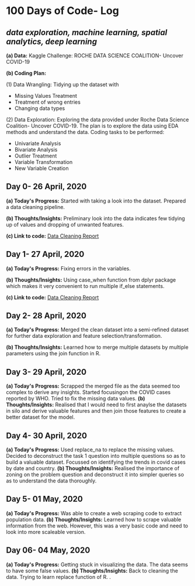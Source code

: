 # 100 Days of Code- Log
## *data exploration, machine learning, spatial analytics, deep learning*
**(a) Data:** Kaggle Challenge: ROCHE DATA SCIENCE COALITION- Uncover COVID-19

**(b) Coding Plan:** 

(1) Data Wrangling:
Tidying up the dataset with
- Missing Values Treatment
- Treatment of wrong entries
- Changing data types

(2) Data Exploration:
Exploring the data provided under Roche Data Science Coalition- Uncover COVID-19.
The plan is to explore the data using EDA methods and understand the data. 
Coding tasks to be performed:
- Univariate Analysis
- Bivariate Analysis
- Outlier Treatment
- Variable Transformation
- New Variable Creation

## Day 0- 26 April, 2020
**(a) Today's Progress:**
Started with taking a look into the dataset. Prepared a data cleaning pipeline.

**(b) Thoughts/Insights:**
Preliminary look into the data indicates few tidying up of values and dropping of unwanted features.

**(c) Link to code:** [Data Cleaning Report](https://rpubs.com/veena_mu/report)

## Day 1- 27 April, 2020
**(a) Today's Progress:**
Fixing errors in the variables.

**(b) Thoughts/Insights:**
Using case_when function from dplyr package which makes it very convenient to run multiple if_else statements.

**(c) Link to code:** [Data Cleaning Report](https://rpubs.com/veena_mu/report)

## Day 2- 28 April, 2020
**(a) Today's Progress:**
Merged the clean dataset into a semi-refined dataset for further data exploration and feature selection/transformation.

**(b) Thoughts/Insights:**
Learned how to merge multiple datasets by multiple parameters using the join function in R. 

## Day 3- 29 April, 2020
**(a) Today's Progress:**
Scrapped the merged file as the data seemed too complex to derive any insights. Started focusingon the COVID cases reported by WHO. Tried to fix the missing data values. 
**(b) Thoughts/Insights:**
Realised that I would need to first anaylse the datasets in silo and derive valuable features and then join those features to create a better dataset for the model.

## Day 4- 30 April, 2020
**(a) Today's Progress:**
Used replace_na to replace the missing values. Decided to deconstruct the task 1 question into multiple questions so as to build a valuable dataset. Focussed on identifying the trends in covid cases by date and country. 
**(b) Thoughts/Insights:**
Realised the importance of zoning on the problem question and deconstruct it into simpler queries so as to understand the data thoroughly.

## Day 5- 01 May, 2020
**(a) Today's Progress:**
Was able to create a web scraping code to extract population data. 
**(b) Thoughts/Insights:**
Learned how to scrape valuable information from the web. However, this was a very basic code and need to look into more scaleable version.

## Day 06- 04 May, 2020
**(a) Today's Progress:**
Getting stuck in visualizing the data. The data seems to have some false values.
**(b) Thoughts/Insights:**
Back to cleaning the data. Trying to learn replace function of R.
. 
